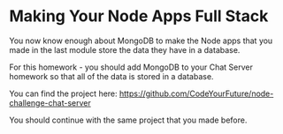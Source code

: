 # Making Your Node Apps Full Stack

You now know enough about MongoDB to make the Node apps that you made in the last module store the data they have in a database.

For this homework - you should add MongoDB to your Chat Server homework so that all of the data is stored in a database.

You can find the project here:
https://github.com/CodeYourFuture/node-challenge-chat-server

You should continue with the same project that you made before.
